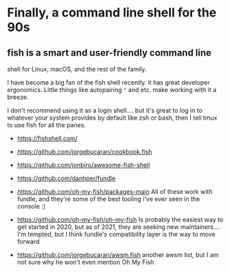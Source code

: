 # Finally, a command line shell for the 90s

## fish is a smart and user-friendly command line
shell for Linux, macOS, and the rest of the family.

I have become a big fan of the fish shell recently.  it has great developer ergonomics.  Little things like autopairing `"` and etc.  make working with it a breeze.

I don't recommend using it as a login shell.... but it's great to log in to whatever your system provides by default like zsh or bash, then I tell tmux to use fish for all the panes.  

* https://fishshell.com/
* https://github.com/jorgebucaran/cookbook.fish

* https://github.com/jonbiro/awesome-fish-shell
* https://github.com/danhper/fundle
* https://github.com/oh-my-fish/packages-main All of these work with fundle, and they're some of the best tooling i've ever seen in the console :)
* https://github.com/oh-my-fish/oh-my-fish  Is probably the easiest way to get started in 2020, but as of 2021, they are seeking new maintainers.... I'm tempted, but I think fundle's compatibility layer is the way to move forward
* https://github.com/jorgebucaran/awsm.fish another awsm list, but I am not sure why he won't even mention Oh My Fish
